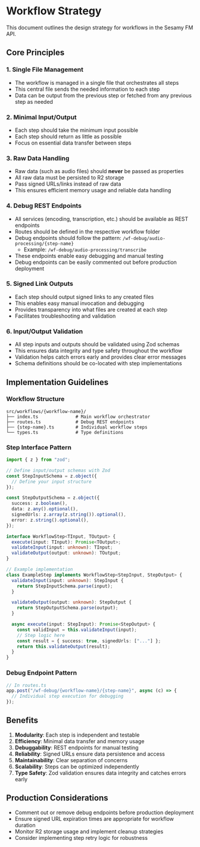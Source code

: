 # Workflow Strategy

This document outlines the design strategy for workflows in the Sesamy FM API.

## Core Principles

### 1. Single File Management

- The workflow is managed in a single file that orchestrates all steps
- This central file sends the needed information to each step
- Data can be output from the previous step or fetched from any previous step as needed

### 2. Minimal Input/Output

- Each step should take the minimum input possible
- Each step should return as little as possible
- Focus on essential data transfer between steps

### 3. Raw Data Handling

- Raw data (such as audio files) should **never** be passed as properties
- All raw data must be persisted to R2 storage
- Pass signed URLs/links instead of raw data
- This ensures efficient memory usage and reliable data handling

### 4. Debug REST Endpoints

- All services (encoding, transcription, etc.) should be available as REST endpoints
- Routes should be defined in the respective workflow folder
- Debug endpoints should follow the pattern: `/wf-debug/audio-processing/{step-name}`
  - Example: `/wf-debug/audio-processing/transcribe`
- These endpoints enable easy debugging and manual testing
- Debug endpoints can be easily commented out before production deployment

### 5. Signed Link Outputs

- Each step should output signed links to any created files
- This enables easy manual invocation and debugging
- Provides transparency into what files are created at each step
- Facilitates troubleshooting and validation

### 6. Input/Output Validation

- All step inputs and outputs should be validated using Zod schemas
- This ensures data integrity and type safety throughout the workflow
- Validation helps catch errors early and provides clear error messages
- Schema definitions should be co-located with step implementations

## Implementation Guidelines

### Workflow Structure

```
src/workflows/{workflow-name}/
├── index.ts              # Main workflow orchestrator
├── routes.ts             # Debug REST endpoints
├── {step-name}.ts        # Individual workflow steps
└── types.ts              # Type definitions
```

### Step Interface Pattern

```typescript
import { z } from "zod";

// Define input/output schemas with Zod
const StepInputSchema = z.object({
  // Define your input structure
});

const StepOutputSchema = z.object({
  success: z.boolean(),
  data: z.any().optional(),
  signedUrls: z.array(z.string()).optional(),
  error: z.string().optional(),
});

interface WorkflowStep<TInput, TOutput> {
  execute(input: TInput): Promise<TOutput>;
  validateInput(input: unknown): TInput;
  validateOutput(output: unknown): TOutput;
}

// Example implementation
class ExampleStep implements WorkflowStep<StepInput, StepOutput> {
  validateInput(input: unknown): StepInput {
    return StepInputSchema.parse(input);
  }

  validateOutput(output: unknown): StepOutput {
    return StepOutputSchema.parse(output);
  }

  async execute(input: StepInput): Promise<StepOutput> {
    const validInput = this.validateInput(input);
    // Step logic here
    const result = { success: true, signedUrls: ["..."] };
    return this.validateOutput(result);
  }
}
```

### Debug Endpoint Pattern

```typescript
// In routes.ts
app.post("/wf-debug/{workflow-name}/{step-name}", async (c) => {
  // Individual step execution for debugging
});
```

## Benefits

1. **Modularity**: Each step is independent and testable
2. **Efficiency**: Minimal data transfer and memory usage
3. **Debuggability**: REST endpoints for manual testing
4. **Reliability**: Signed URLs ensure data persistence and access
5. **Maintainability**: Clear separation of concerns
6. **Scalability**: Steps can be optimized independently
7. **Type Safety**: Zod validation ensures data integrity and catches errors early

## Production Considerations

- Comment out or remove debug endpoints before production deployment
- Ensure signed URL expiration times are appropriate for workflow duration
- Monitor R2 storage usage and implement cleanup strategies
- Consider implementing step retry logic for robustness
